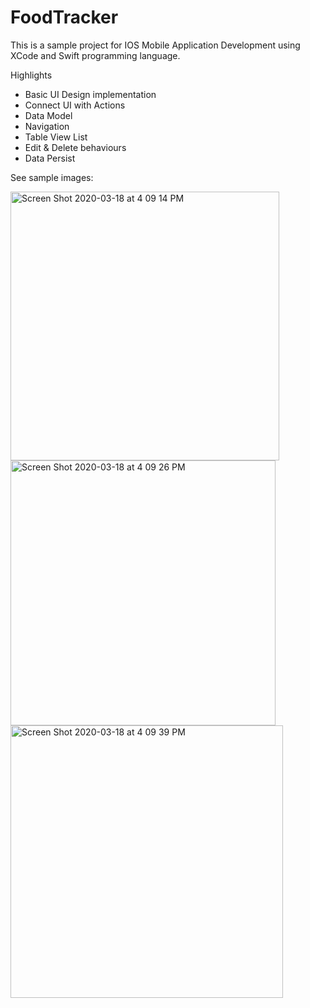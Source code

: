 # FoodTracker
This is a sample project for IOS Mobile Application Development using XCode and Swift programming language. 

Highlights
* Basic UI Design implementation
* Connect UI with Actions
* Data Model
* Navigation
* Table View List
* Edit & Delete behaviours
* Data Persist

See sample images:

<img width="430" alt="Screen Shot 2020-03-18 at 4 09 14 PM" src="https://user-images.githubusercontent.com/44632974/76940439-3dd87300-6935-11ea-82ac-8edc41d76276.png"> 
<img width="424" alt="Screen Shot 2020-03-18 at 4 09 26 PM" src="https://user-images.githubusercontent.com/44632974/76940448-40d36380-6935-11ea-8a33-699ea319f8a0.png"> 
<img width="436" alt="Screen Shot 2020-03-18 at 4 09 39 PM" src="https://user-images.githubusercontent.com/44632974/76940453-43ce5400-6935-11ea-906c-4b2f8d4da295.png">
